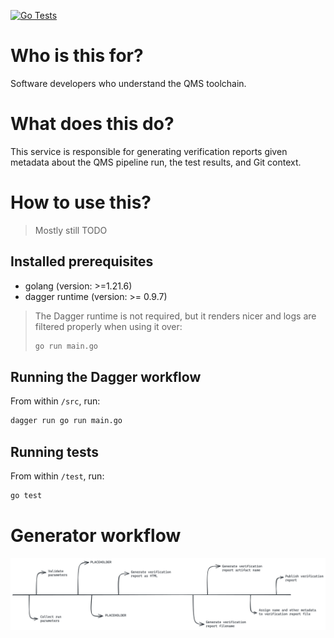 [![Go Tests](https://github.com/BI-Data-Management-And-Analytics/verification-report-service/actions/workflows/on_commit.yml/badge.svg?branch=main)](https://github.com/BI-Data-Management-And-Analytics/verification-report-service/actions/workflows/on_commit.yml)

# Who is this for?
Software developers who understand the QMS toolchain.

# What does this do?
This service is responsible for generating verification reports given metadata about the QMS pipeline run, the test results, and Git context.

# How to use this?
> Mostly still TODO

## Installed prerequisites
- golang (version: >=1.21.6)
- dagger runtime (version: >= 0.9.7)

> The Dagger runtime is not required, but it renders nicer and logs are filtered properly when using it over:
> ```bash
> go run main.go
> ```

## Running the Dagger workflow
From within `/src`, run:

```bash
dagger run go run main.go
```

## Running tests
From within `/test`, run:

```bash
go test
```

# Generator workflow 
![](./doc/workflow.png)
